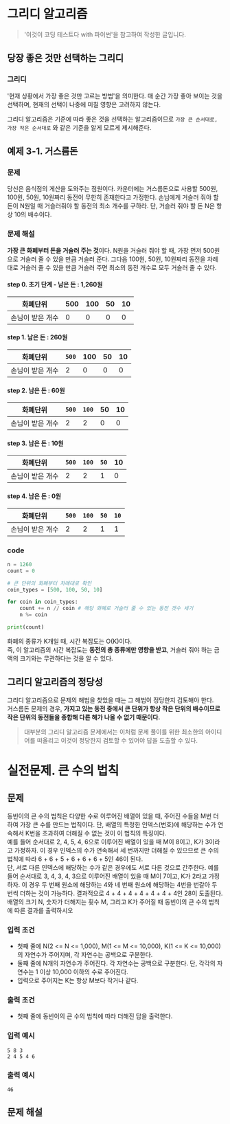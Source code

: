 # 그리디 알고리즘
> '이것이 코딩 테스트다 with 파이썬'을 참고하여 작성한 글입니다.

## 당장 좋은 것만 선택하는 그리디
### 그리디
'현재 상황에서 가장 좋은 것만 고르는 방법'을 의미한다. 매 순간 가장 좋아 보이는 것을 선택하며, 현재의 선택이 나중에 미칠 영향은 고려하지 않는다.

그리디 알고리즘은 기준에 따라 좋은 것을 선택하는 알고리즘이므로 `가장 큰 순서대로, 가장 작은 순서대로` 와 같은 기준을 알게 모르게 제시해준다.

## 예제 3-1. 거스름돈
### 문제
당신은 음식점의 게산을 도와주는 점원이다. 카운터에는 거스름돈으로 사용할 500원, 100원, 50원, 10원짜리 동전이 무한히 존재한다고 가정한다. 손님에게 거슬러 줘야 할 돈이 N원일 때 거슬러줘야 할 동전의 최소 개수를 구하라. 단, 거슬러 줘야 할 돈 N은 항상 10의 배수이다.

### 문제 해설
**가장 큰 화폐부터 돈을 거슬러 주는 것**이다. N원을 거슬러 줘야 할 때, 가장 먼저 500원으로 거슬러 줄 수 있을 만큼 거슬러 준다. 그다음 100원, 50원, 10원짜리 동전을 차례대로 거슬러 줄 수 있을 만큼 거슬러 주면 최소의 동전 개수로 모두 거슬러 줄 수 있다.

#### step 0. 초기 단계 - 남은 돈 : 1,260원
화폐단위 | 500 | 100 | 50 | 10 |
------- | ---- | ---- | ---- | ---- |
손님이 받은 개수 | 0 | 0 | 0 | 0 |

#### step 1. 남은 돈 : 260원
화폐단위 | `500` | 100 | 50 | 10 |
------- | ---- | ---- | ---- | ---- |
손님이 받은 개수 | 2 | 0 | 0 | 0 |

#### step 2. 남은 돈 : 60원
화폐단위 | `500` | `100` | 50 | 10 |
------- | ---- | ---- | ---- | ---- |
손님이 받은 개수 | 2 | 2 | 0 | 0 |

#### step 3. 남은 돈 : 10원
화폐단위 | `500` | `100` | `50` | 10 |
------- | ---- | ---- | ---- | ---- |
손님이 받은 개수 | 2 | 2 | 1 | 0 |

#### step 4. 남은 돈 : 0원
화폐단위 | `500` | `100` | `50` | `10` |
------- | ---- | ---- | ---- | ---- |
손님이 받은 개수 | 2 | 2 | 1 | 1 |

### code
````python
n = 1260
count = 0

# 큰 단위의 화폐부터 차례대로 확인
coin_types = [500, 100, 50, 10]

for coin in coin_types:
    count += n // coin # 해당 화폐로 거슬러 줄 수 있는 동전 갯수 세기
    n %= coin

print(count)
````
화폐의 종류가 K개일 때, 시간 복잡도는 O(K)이다. <br>
즉, 이 알고리즘의 시간 복잡도는 __동전의 총 종류에만 영향을 받고__, 거슬러 줘야 하는 금액의 크기와는 무관하다는 것을 알 수 있다.

## 그리디 알고리즘의 정당성
그리디 알고리즘으로 문제의 해법을 찾았을 때는 그 해법이 정당한지 검토해야 한다. <br>
거스름돈 문제의 경우, **가지고 있는 동전 중에서 큰 단위가 항상 작은 단위의 배수이므로 작은 단위의 동전들을 종합해 다른 해가 나올 수 없기 때문이다.** <br>
> 대부분의 그리디 알고리즘 문제에서는 이처럼 문제 풀이를 위한 최소한의 아이디어를 떠올리고 이것이 정당한지 검토할 수 있어야 답을 도출할 수 있다.

# 실전문제. 큰 수의 법칙
## 문제
동빈이의 큰 수의 법칙은 다양한 수로 이루어진 배열이 있을 때, 주어진 수들을 M번 더하여 가장 큰 수를 만드는 법칙이다. 단, 배열의 특정한 인덱스(번호)에 해당하는 수가 연속해서 K번을 초과하여 더해질 수 없는 것이 이 법칙의 특징이다. <br>
예를 들어 순서대로 2, 4, 5, 4, 6으로 이루어진 배열이 있을 때 M이 8이고, K가 3이라고 가정하자. 이 경우 인덱스의 수가 연속해서 세 번까지만 더해질 수 있으므로 큰 수의 법칙에 따라 6 + 6 + 5 + 6 + 6 + 6 + 5인 46이 된다. <br>
단, 서로 다른 인덱스에 해당하는 수가 같은 경우에도 서로 다른 것으로 간주한다. 예를 들어 순서대로 3, 4, 3, 4, 3으로 이루어진 배열이 있을 때 M이 7이고, K가 2라고 가정하자. 이 경우 두 번째 원소에 해당하는 4와 네 번째 원소에 해당하는 4번을 번갈아 두 번씩 더하는 것이 가능하다. 결과적으로 4 + 4 + 4 + 4 + 4 + 4 + 4인 28이 도출된다. <br>
배열의 크기 N, 숫자가 더해지는 휫수 M, 그리고 K가 주어질 때 동빈이의 큰 수의 법칙에 따른 결과를 출력하시오

### 입력 조건
- 첫째 줄에 N(2 <= N <= 1,000), M(1 <= M <= 10,000), K(1 <= K <= 10,000)의 자연수가 주어지며, 각 자연수는 공백으로 구분한다.
- 둘째 줄에 N개의 자연수가 주어진다. 각 자연수는 공백으로 구분한다. 단, 각각의 자연수는 1 이상 10,000 이하의 수로 주어진다.
- 입력으로 주어지는 K는 항상 M보다 작거나 같다.

### 출력 조건
- 첫째 줄에 동빈이의 큰 수의 법칙에 따라 더해진 답을 출력한다.

### 입력 예시
````
5 8 3 
2 4 5 4 6
````

### 출력 예시 
````
46
````

## 문제 해설
